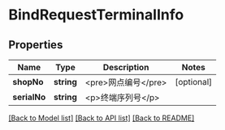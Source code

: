 # BindRequestTerminalInfo

## Properties
Name | Type | Description | Notes
------------ | ------------- | ------------- | -------------
**shopNo** | **string** | &lt;pre&gt;网点编号&lt;/pre&gt; | [optional] 
**serialNo** | **string** | &lt;p&gt;终端序列号&lt;/p&gt; | 

[[Back to Model list]](../README.md#documentation-for-models) [[Back to API list]](../README.md#documentation-for-api-endpoints) [[Back to README]](../README.md)


